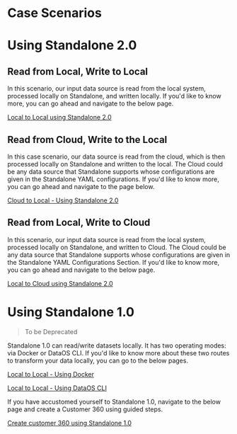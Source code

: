 # Case Scenarios


# Using Standalone 2.0

## Read from Local, Write to Local

In this scenario, our input data source is read from the local system, processed locally on Standalone, and written locally. If you'd like to know more, you can go ahead and navigate to the below page.

[Local to Local using Standalone 2.0 ](./case_scenarios/local_to_local.md)

## Read from Cloud, Write to the Local

In this case scenario, our data source is read from the cloud, which is then processed locally on Standalone and written to the local. The Cloud could be any data source that Standalone supports whose configurations are given in the Standalone YAML configurations. If you'd like to know more, you can go ahead and navigate to the page below.

[Cloud to Local - Using Standalone 2.0](./case_scenarios/cloud_to_local_using_standalone_2.0.md)

## Read from Local, Write to Cloud

In this scenario, our input data source is read from the local system, processed locally on Standalone, and written to Cloud. The Cloud could be any data source that Standalone supports whose configurations are given in the Standalone YAML Configurations Section. If you'd like to know more, you can go ahead and navigate to the below page.

[Local to Cloud using Standalone 2.0](./case_scenarios/local_to_cloud_using_standalone_2.0.md)

# Using Standalone 1.0

> To be Deprecated
> 

Standalone 1.0 can read/write datasets locally. It has two operating modes: via Docker or DataOS CLI. If you'd like to know more about these two routes to transform your data locally, you can go to the below pages.

[Local to Local - Using Docker](./case_scenarios/local_to_local_using_docker.md)

[Local to Local - Using DataOS CLI](./case_scenarios/local_to_local_using_dataos_cli.md)

If you have accustomed yourself to Standalone 1.0, navigate to the below page and create a Customer 360 using guided steps.

[Create customer 360 using Standalone 1.0](./case_scenarios/create_customer360_using_standalone_1.0.md)